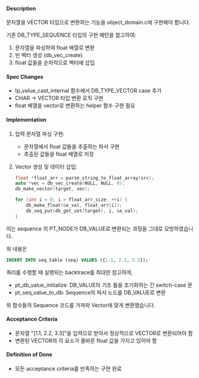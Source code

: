 #### **Description**

문자열을 VECTOR 타입으로 변환하는 기능을 object_domain.c에 구현해야 합니다.

기존 DB_TYPE_SEQUENCE 타입의 구현 패턴을 참고하여:

1. 문자열을 파싱하여 float 배열로 변환
2. 빈 벡터 생성 (db_vec_create)
3. float 값들을 순차적으로 벡터에 삽입

#### **Spec Changes**

- tp_value_cast_internal 함수에서 DB_TYPE_VECTOR case 추가
- CHAR → VECTOR 타입 변환 로직 구현
- float 배열을 vector로 변환하는 helper 함수 구현 필요

#### **Implementation**

1. 입력 문자열 파싱 구현:

   - 문자열에서 float 값들을 추출하는 파서 구현
   - 추출된 값들을 float 배열로 저장

2. Vector 생성 및 데이터 삽입:

   ```c
   float *float_arr = parse_string_to_float_array(src);
   auto *vec = db_vec_create(NULL, NULL, 0);
   db_make_vector(target, vec);

   for (int i = 0; i < float_arr_size; ++i) {
       db_make_float(&e_val, float_arr[i]);
       db_seq_put(db_get_set(target), i, &e_val);
   }
   ```

이는 sequence 의 PT_NODE가 DB_VALUE로 변환되는 과정을 그대로 모방하였습니다.

위 내용은

```sql
INSERT INTO seq_table (seq) VALUES ({1.1, 2.2, 3.3});
```

쿼리를 수행할 때 실행되는 backtrace를 최대한 참고하여,

- pt_db_value_initialize: DB_VALUE의 기초 틀을 초기화하는 긴 switch-case 문
- pt_seq_value_to_db: Sequence의 파서 노드를 DB_VALUE로 변환

위 함수들의 Sequence 코드를 가져와 Vector에 맞게 변환했습니다.

#### **Acceptance Criteria**

- 문자열 "[1.1, 2.2, 3.3]"을 입력으로 받아서 정상적으로 VECTOR로 변환되어야 함
- 변환된 VECTOR의 각 요소가 올바른 float 값을 가지고 있어야 함

#### **Definition of Done**

- 모든 acceptance criteria를 만족하는 구현 완료
